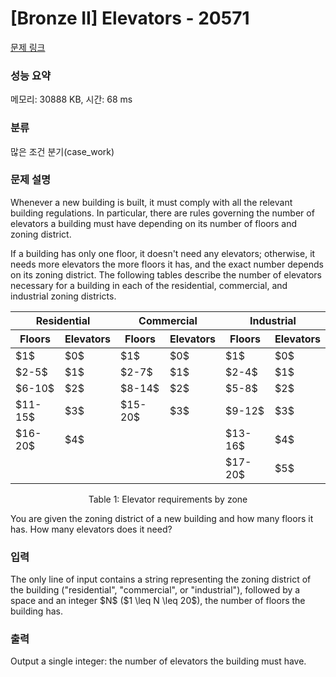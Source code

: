 # [Bronze II] Elevators - 20571 

[문제 링크](https://www.acmicpc.net/problem/20571) 

### 성능 요약

메모리: 30888 KB, 시간: 68 ms

### 분류

많은 조건 분기(case_work)

### 문제 설명

<p>Whenever a new building is built, it must comply with all the relevant building regulations. In particular, there are rules governing the number of elevators a building must have depending on its number of floors and zoning district.</p>

<p>If a building has only one floor, it doesn't need any elevators; otherwise, it needs more elevators the more floors it has, and the exact number depends on its zoning district. The following tables describe the number of elevators necessary for a building in each of the residential, commercial, and industrial zoning districts.</p>

<table class="table table-bordered table-center-60 th-center td-center">
	<thead>
		<tr>
			<th colspan="2">Residential</th>
			<th colspan="2">Commercial</th>
			<th colspan="2">Industrial</th>
		</tr>
		<tr>
			<th>Floors</th>
			<th>Elevators</th>
			<th>Floors</th>
			<th>Elevators</th>
			<th>Floors</th>
			<th>Elevators</th>
		</tr>
	</thead>
	<tbody>
		<tr>
			<td>$1$</td>
			<td>$0$</td>
			<td>$1$</td>
			<td>$0$</td>
			<td>$1$</td>
			<td>$0$</td>
		</tr>
		<tr>
			<td>$2-5$</td>
			<td>$1$</td>
			<td>$2-7$</td>
			<td>$1$</td>
			<td>$2-4$</td>
			<td>$1$</td>
		</tr>
		<tr>
			<td>$6-10$</td>
			<td>$2$</td>
			<td>$8-14$</td>
			<td>$2$</td>
			<td>$5-8$</td>
			<td>$2$</td>
		</tr>
		<tr>
			<td>$11-15$</td>
			<td>$3$</td>
			<td>$15-20$</td>
			<td>$3$</td>
			<td>$9-12$</td>
			<td>$3$</td>
		</tr>
		<tr>
			<td>$16-20$</td>
			<td>$4$</td>
			<td> </td>
			<td> </td>
			<td>$13-16$</td>
			<td>$4$</td>
		</tr>
		<tr>
			<td> </td>
			<td> </td>
			<td> </td>
			<td> </td>
			<td>$17-20$</td>
			<td>$5$</td>
		</tr>
	</tbody>
</table>

<p style="text-align: center;">Table 1: Elevator requirements by zone</p>

<p>You are given the zoning district of a new building and how many floors it has. How many elevators does it need?</p>

### 입력 

 <p>The only line of input contains a string representing the zoning district of the building ("residential", "commercial", or "industrial"), followed by a space and an integer $N$ ($1 \leq N \leq 20$), the number of floors the building has.</p>

### 출력 

 <p>Output a single integer: the number of elevators the building must have.</p>

